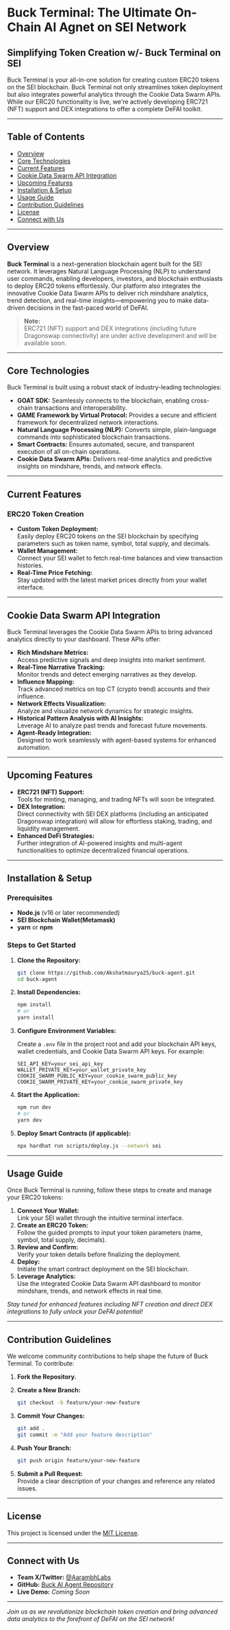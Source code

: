 # Buck Terminal: The Ultimate On-Chain AI Agnet on SEI Network

## **Simplifying Token Creation w/- Buck Terminal on SEI**

Buck Terminal is your all-in-one solution for creating custom ERC20 tokens on the SEI blockchain.
Buck Terminal not only streamlines token deployment but also integrates powerful analytics through the Cookie Data Swarm APIs. 
While our ERC20 functionality is live, we're actively developing ERC721 (NFT) support and DEX integrations to offer a complete DeFAI toolkit.

---

## Table of Contents

- [Overview](#overview)
- [Core Technologies](#core-technologies)
- [Current Features](#current-features)
- [Cookie Data Swarm API Integration](#cookie-data-swarm-api-integration)
- [Upcoming Features](#upcoming-features)
- [Installation & Setup](#installation--setup)
- [Usage Guide](#usage-guide)
- [Contribution Guidelines](#contribution-guidelines)
- [License](#license)
- [Connect with Us](#connect-with-us)

---

## Overview

**Buck Terminal** is a next-generation blockchain agent built for the SEI network. It leverages Natural Language Processing (NLP) to understand user commands, enabling developers, investors, and blockchain enthusiasts to deploy ERC20 tokens effortlessly. Our platform also integrates the innovative Cookie Data Swarm APIs to deliver rich mindshare analytics, trend detection, and real-time insights—empowering you to make data-driven decisions in the fast-paced world of DeFAI.

> **Note:**  
> ERC721 (NFT) support and DEX integrations (including future Dragonswap connectivity) are under active development and will be available soon.

---

## Core Technologies

Buck Terminal is built using a robust stack of industry-leading technologies:

- **GOAT SDK:** Seamlessly connects to the blockchain, enabling cross-chain transactions and interoperability.
- **GAME Framework by Virtual Protocol:** Provides a secure and efficient framework for decentralized network interactions.
- **Natural Language Processing (NLP):** Converts simple, plain-language commands into sophisticated blockchain transactions.
- **Smart Contracts:** Ensures automated, secure, and transparent execution of all on-chain operations.
- **Cookie Data Swarm APIs:** Delivers real-time analytics and predictive insights on mindshare, trends, and network effects.

---

## Current Features

### ERC20 Token Creation
- **Custom Token Deployment:**  
  Easily deploy ERC20 tokens on the SEI blockchain by specifying parameters such as token name, symbol, total supply, and decimals.
- **Wallet Management:**  
  Connect your SEI wallet to fetch real-time balances and view transaction histories.
- **Real-Time Price Fetching:**  
  Stay updated with the latest market prices directly from your wallet interface.

---

## Cookie Data Swarm API Integration

Buck Terminal leverages the Cookie Data Swarm APIs to bring advanced analytics directly to your dashboard. These APIs offer:

- **Rich Mindshare Metrics:**  
  Access predictive signals and deep insights into market sentiment.
- **Real-Time Narrative Tracking:**  
  Monitor trends and detect emerging narratives as they develop.
- **Influence Mapping:**  
  Track advanced metrics on top CT (crypto trend) accounts and their influence.
- **Network Effects Visualization:**  
  Analyze and visualize network dynamics for strategic insights.
- **Historical Pattern Analysis with AI Insights:**  
  Leverage AI to analyze past trends and forecast future movements.
- **Agent-Ready Integration:**  
  Designed to work seamlessly with agent-based systems for enhanced automation.

---

## Upcoming Features

- **ERC721 (NFT) Support:**  
  Tools for minting, managing, and trading NFTs will soon be integrated.
- **DEX Integration:**  
  Direct connectivity with SEI DEX platforms (including an anticipated Dragonswap integration) will allow for effortless staking, trading, and liquidity management.
- **Enhanced DeFi Strategies:**  
  Further integration of AI-powered insights and multi-agent functionalities to optimize decentralized financial operations.

---

## Installation & Setup

### Prerequisites
- **Node.js** (v16 or later recommended)
- **SEI Blockchain Wallet(Metamask)**
- **yarn** or **npm**

### Steps to Get Started

1. **Clone the Repository:**

   ```bash
   git clone https://github.com/Akshatmaurya25/buck-agent.git
   cd buck-agent
   ```

2. **Install Dependencies:**

   ```bash
   npm install
   # or
   yarn install
   ```

3. **Configure Environment Variables:**

   Create a `.env` file in the project root and add your blockchain API keys, wallet credentials, and Cookie Data Swarm API keys. For example:

   ```env
   SEI_API_KEY=your_sei_api_key
   WALLET_PRIVATE_KEY=your_wallet_private_key
   COOKIE_SWARM_PUBLIC_KEY=your_cookie_swarm_public_key
   COOKIE_SWARM_PRIVATE_KEY=your_cookie_swarm_private_key
   ```

4. **Start the Application:**

   ```bash
   npm run dev
   # or
   yarn dev
   ```

5. **Deploy Smart Contracts (if applicable):**

   ```bash
   npx hardhat run scripts/deploy.js --network sei
   ```

---

## Usage Guide

Once Buck Terminal is running, follow these steps to create and manage your ERC20 tokens:

1. **Connect Your Wallet:**  
   Link your SEI wallet through the intuitive terminal interface.
2. **Create an ERC20 Token:**  
   Follow the guided prompts to input your token parameters (name, symbol, total supply, decimals).
3. **Review and Confirm:**  
   Verify your token details before finalizing the deployment.
4. **Deploy:**  
   Initiate the smart contract deployment on the SEI blockchain.
5. **Leverage Analytics:**  
   Use the integrated Cookie Data Swarm API dashboard to monitor mindshare, trends, and network effects in real time.

*Stay tuned for enhanced features including NFT creation and direct DEX integrations to fully unlock your DeFAI potential!*

---

## Contribution Guidelines

We welcome community contributions to help shape the future of Buck Terminal. To contribute:

1. **Fork the Repository.**
2. **Create a New Branch:**

   ```bash
   git checkout -b feature/your-new-feature
   ```

3. **Commit Your Changes:**

   ```bash
   git add .
   git commit -m "Add your feature description"
   ```

4. **Push Your Branch:**

   ```bash
   git push origin feature/your-new-feature
   ```

5. **Submit a Pull Request:**  
   Provide a clear description of your changes and reference any related issues.

---

## License

This project is licensed under the [MIT License](LICENSE).

---

## Connect with Us

- **Team X/Twitter:** [@AarambhLabs](https://twitter.com/AarambhLabs)
- **GitHub:** [Buck AI Agent Repository](https://github.com/Akshatmaurya25/buck-agent)
- **Live Demo:** *Coming Soon*

---

*Join us as we revolutionize blockchain token creation and bring advanced data analytics to the forefront of DeFAI on the SEI network!*
